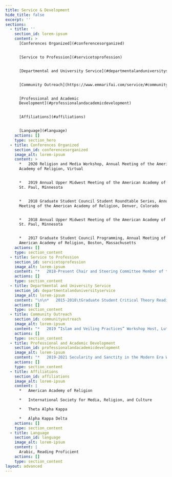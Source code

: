 ```yaml
---
title: Service & Development
hide_title: false
excerpt: ''
sections:
  - title: ''
    section_id: lorem-ipsum
    content: >
      [Conferences Organized](#conferencesorganized)


      [Service to Profession](#servicetoprofession)


      [Departmental and University Service](#departmentalanduniversityservice)


      [Community Outreach](https://www.emmarifai.com/service/#communityoutreach)


      [Professional and Academic
      Development](#professionalandacademicdevelopment)


      [Affiliations](#affiliations)


      [Language](#language)
    actions: []
    type: section_hero
  - title: Conferences Organized
    section_id: conferencesorganized
    image_alt: lorem-ipsum
    content: >
      *   2020 Religion and Media Workshop, Annual Meeting of the American
      Academy of Religion, Virtual


      *   2019 Annual Upper Midwest Meeting of the American Academy of Religion,
      St. Paul, Minnesota


      *   2018 Graduate Student Council Student Roundtable Series, Annual
      Meeting of the American Academy of Religion, Denver, Colorado


      *   2018 Annual Upper Midwest Meeting of the American Academy of Religion,
      St. Paul, Minnesota


      *   2017 Graduate Student Council Programming, Annual Meeting of the
      American Academy of Religion, Boston, Massachusetts
    actions: []
    type: section_content
  - title: Service to Profession
    section_id: servicetoprofession
    image_alt: lorem-ipsum
    content: "*   2018-Present Chair and Steering Committee Member of the Religion and Media Workshop of the American Academy of Religion\n\n*   2019 Peer Reviewer for Communication, Culture and Critique\n\n*   2017-2019\tStudent Director of the Upper Midwest Region of the American Academy of Religion\n\n*   2018 Peer Reviewer for Contemporary Women’s Writing\n"
    actions: []
    type: section_content
  - title: Departmental and University Service
    section_id: departmentalanduniversityservice
    image_alt: lorem-ipsum
    content: "\n\n*   2015-2018\tGraduate Student Critical Theory Reading Group Coordinator, The University of Iowa\n\n*   2015-2018\tReligion Graduate Student Organization (RGSO), The University of Iowa\n\n    *   Co-Coordinator, 2017-2018\n\n    *   Faculty Committee Representative, 2016-2018\n\n    *   Graduate Student Mentor, 2016-2017\n\n    *   Secretary/Treasurer, 2016\n\n    *   Social Event Chair, 2015-2016\n\n*   2016-2017\tUI Council on the Status of Women Member, The University of Iowa\n\n*   2015 Advanced Graduate Student Workshop Leader, The University of Iowa\n"
    actions: []
    type: section_content
  - title: Community Outreach
    section_id: communityoutreach
    image_alt: lorem-ipsum
    content: "*   2019 “Islam and Veiling Practices” Workshop Host, Lutheran Campus Ministries, The University of Iowa, Iowa City, Iowa\n\n*   2018 “Women and Islam” Workshop Host,\_JustChurch, Iowa City, Iowa\_\n\n*   2018 “Women and Islam” Workshop Host, Gloria Dei Lutheran Church, Iowa\_\_\n\n*   2017 “Islam” Three-Part Workshop Co-Host, Gloria Dei Lutheran Church, Iowa City, Iowa\n\n*   2015 “Islam” Guest Discussion Leader, Lutheran Campus Ministries, The University of Iowa, Iowa City, Iowa\n"
    actions: []
    type: section_content
  - title: Professional and Academic Development
    section_id: professionalandacademicdevelopment
    image_alt: lorem-ipsum
    content: "*   2019-2021 Secularity and Sanctity in the Modern Era Working Group, Obermann Center, The University of Iowa\n\n<!---->\n\n*   2015-2020\tGraduate Student Critical Theory Reading Group, The University of Iowa\n\n<!---->\n\n*   2020 Humanities for the Public Good Networking Workshop, Obermann Center, The University of Iowa\n\n<!---->\n\n*   2020 Bridging the Gap: What I Said vs. What They Heard Workshop, The University of Iowa\n\n<!---->\n\n*   2019 Social Justice and Vulnerability in the Classroom Workshop, The University of Iowa\n\n<!---->\n\n*   2019 Managing the Market Summer Professional Development Series, The University of Iowa\n\n<!---->\n\n*   2018 Summer Doctoral Seminar with Bonnie Dow, Wayne State University\n\n<!---->\n\n*   2018 Dissertation Writing Summer Camp, The University of Iowa\n\n<!---->\n\n*   2018 Grant and Fellowship Writing Seminar, The University of Iowa\n\n<!---->\n\n*   2016 Iowa N.E.W. Leadership Institute, The University of Iowa\n"
    actions: []
    type: section_content
  - title: Affiliations
    section_id: affiliations
    image_alt: lorem-ipsum
    content: |
      *   American Academy of Religion

      *   International Society for Media, Religion, and Culture

      *   Theta Alpha Kappa

      *   Alpha Kappa Delta
    actions: []
    type: section_content
  - title: Language
    section_id: language
    image_alt: lorem-ipsum
    content: |
      Arabic, Reading Proficient 
    actions: []
    type: section_content
layout: advanced
---
```

